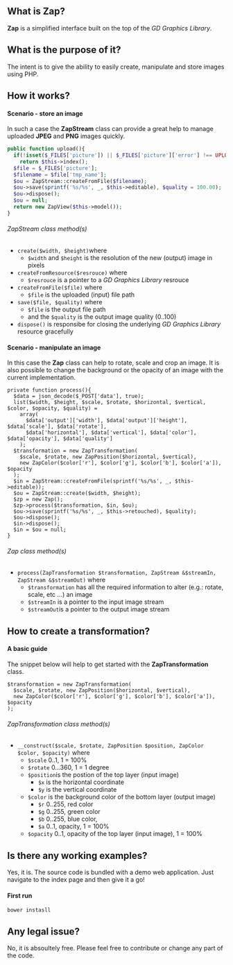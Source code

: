 ## What is Zap?
**Zap** is a simplified interface built on the top of the *GD Graphics Library*.

## What is the purpose of it?
The intent is to give the ability to easily create, manipulate and store images using PHP.

## How it works?
#### Scenario - store an image

In such a case the **ZapStream** class can provide a great help to manage uploaded **JPEG** and **PNG** images quickly.

```php
public function upload(){
  if(!isset($_FILES['picture']) || $_FILES['picture']['error'] !== UPLOAD_ERR_OK)
    return $this->index();
  $file = $_FILES['picture'];
  $filename = $file['tmp_name'];
  $ou = ZapStream::createFromFile($filename);
  $ou->save(sprintf('%s/%s', _, $this->editable), $quality = 100.00);
  $ou->dispose();
  $ou = null;
  return new ZapView($this->model());
}
```

###### ZapStream class method(s)
* `create($width, $height)`where
  * `$width` and `$height` is the resolution of the new (output) image in pixels
* `createFromResource($resrouce)` where
  * `$resrouce` is a pointer to a *GD Graphics Library* resrouce 
* `createFromFile($file)` where
  * `$file` is the uploaded (input) file path
* `save($file, $quality)` where
  * `$file` is the output file path
  * and the `$quality` is the output image quality (0..100)
* `dispose()` is responsibe for closing the underlying *GD Graphics Library* resource gracefully

#### Scenario - manipulate an image

In this case the **Zap** class can help to rotate, scale and crop an image.
It is also possible to change the background or the opacity of an image with the current implementation.

```
private function process(){
  $data = json_decode($_POST['data'], true);
  list($width, $height, $scale, $rotate, $horizontal, $vertical, $color, $opacity, $quality) =
    array(
      $data['output']['width'], $data['output']['height'], $data['scale'], $data['rotate'],
      $data['horizontal'], $data['vertical'], $data['color'], $data['opacity'], $data['quality']
    );
  $transformation = new ZapTransformation(
    $scale, $rotate, new ZapPosition($horizontal, $vertical),
    new ZapColor($color['r'], $color['g'], $color['b'], $color['a']), $opacity
  );
  $in = ZapStream::createFromFile(sprintf('%s/%s', _, $this->editable));
  $ou = ZapStream::create($width, $height);
  $zp = new Zap();
  $zp->process($transformation, $in, $ou);
  $ou->save(sprintf('%s/%s', _, $this->retouched), $quality);
  $ou->dispose();
  $in->dispose();
  $in = $ou = null;
}
```

###### Zap class method(s)
* `process(ZapTransformation $transformation, ZapStream &$streamIn, ZapStream &$streamOut)` where
  * `$transformation` has all the required information to alter (e.g.: rotate, scale, etc ...) an image
  * `$streamIn` is a pointer to the input image stream
  * `$streamOut`is a pointer to the output image stream

## How to create a transformation?
#### A basic guide

The snippet below will help to get started with the **ZapTransformation** class.

```
$transformation = new ZapTransformation(
  $scale, $rotate, new ZapPosition($horizontal, $vertical),
  new ZapColor($color['r'], $color['g'], $color['b'], $color['a']), $opacity
);
```

###### ZapTransformation class method(s)
* `__construct($scale, $rotate, ZapPosition $position, ZapColor $color, $opacity)` where
  * `$scale` 0..1, 1 = 100%
  * `$rotate` 0...360, 1 = 1 degree
  * `$position`is the postion of the top layer (input image)
    * `$x` is the horizontal coordinate
    * `$y` is the vertical coordinate
  * `$color` is the background color of the bottom layer (output image)
    * `$r` 0..255, red color
    * `$g` 0..255, green color
    * `$b` 0..255, blue color,
    * `$a` 0..1, opacity, 1 = 100%
  * `$opacity` 0..1, opacity of the top layer (input image), 1 = 100%
  
## Is there any working examples?
  
Yes, it is. The source code is bundled with a demo web application.
Just navigate to the index page and then give it a go!

#### First run

`bower instasll`
  
## Any legal issue?
  
No, it is absoultely free.
Please feel free to contribute or change any part of the code.
